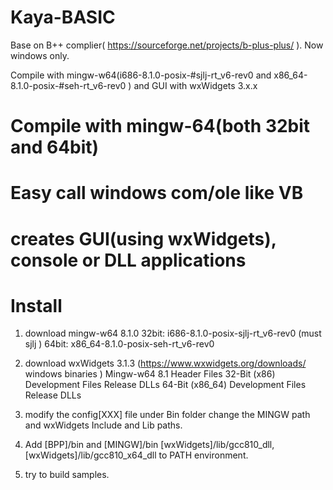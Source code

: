 # Kaya-BASIC
Base on B++ complier( https://sourceforge.net/projects/b-plus-plus/ ). Now windows only.

Compile with mingw-w64(i686-8.1.0-posix-#sjlj-rt_v6-rev0  and x86_64-8.1.0-posix-#seh-rt_v6-rev0  )
and GUI with wxWidgets 3.x.x

# Compile with mingw-64(both 32bit and 64bit)
# Easy call windows com/ole like VB
# creates GUI(using wxWidgets), console or DLL applications

# Install
 1. download mingw-w64 8.1.0
    32bit: i686-8.1.0-posix-sjlj-rt_v6-rev0  (must sjlj )
    64bit: x86_64-8.1.0-posix-seh-rt_v6-rev0 
 2. download wxWidgets 3.1.3 (https://www.wxwidgets.org/downloads/  windows binaries )
     Mingw-w64 8.1
        Header Files
        32-Bit (x86)
          Development Files
          Release DLLs
        64-Bit (x86_64)
          Development Files
          Release DLLs
  3. modify the config[XXX] file under Bin folder
     change the MINGW path and wxWidgets Include and Lib paths.
  
  4. Add [BPP]/bin and [MINGW]/bin [wxWidgets]/lib/gcc810_dll, [wxWidgets]/lib/gcc810_x64_dll to PATH environment.
  
  4. try to build samples.


